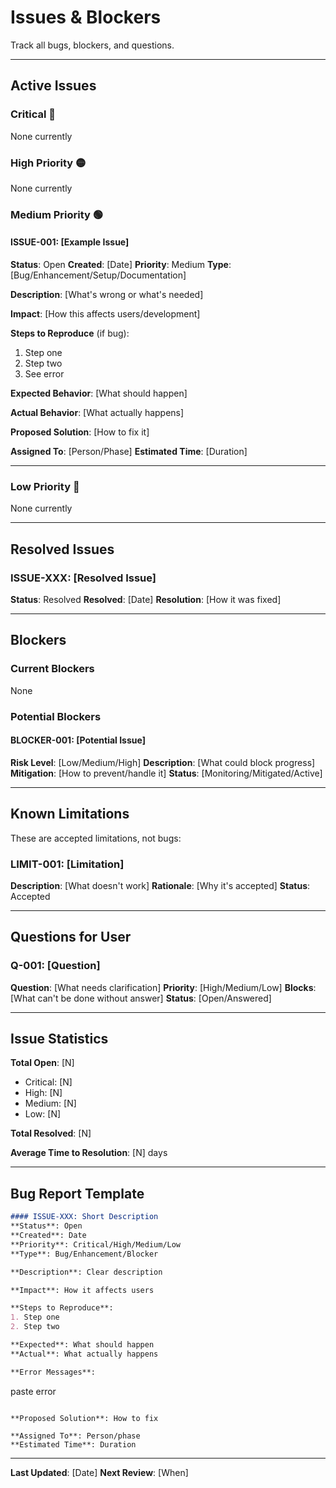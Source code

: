 # Issues & Blockers

<!--
═══════════════════════════════════════════════════════════════════
HOW TO UPDATE THIS FILE
═══════════════════════════════════════════════════════════════════

WHEN TO UPDATE:
- Immediately when bug discovered
- When blocker identified
- When issue resolved
- When priority changes

HOW TO ADD NEW ISSUE:
1. Increment issue number (ISSUE-001, ISSUE-002, etc.)
2. Use template at bottom of file
3. Add to correct priority section (Critical/High/Medium/Low)
4. Fill out ALL fields (Status, Created, Priority, Type, etc.)
5. Update Issue Statistics at bottom

PRIORITY GUIDELINES:
- Critical 🔴: Blocks all work, app won't run, data loss risk
- High 🟡: Blocks significant features, major bugs
- Medium 🟢: Impacts UX, workarounds exist
- Low 🔵: Minor issues, nice-to-haves

ISSUE NUMBERING:
- ISSUE-XXX: Regular bugs/enhancements
- BLOCKER-XXX: Active blockers preventing progress
- LIMIT-XXX: Known limitations (accepted, not bugs)
- Q-XXX: Questions for user

WHEN TO RESOLVE:
1. Move issue from Active to Resolved section
2. Change Status to "Resolved"
3. Add Resolved date
4. Document resolution
5. Update statistics

FORMATTING RULES:
- Keep issues in priority order within each section
- Use consistent date format: Oct 23, 2025
- Always fill in ALL template fields
- Add error messages in code blocks
- Be specific about impact and proposed solution

═══════════════════════════════════════════════════════════════════
-->

Track all bugs, blockers, and questions.

---

## Active Issues

### Critical 🔴
None currently

### High Priority 🟡
None currently

### Medium Priority 🟢

#### ISSUE-001: [Example Issue]
**Status**: Open
**Created**: [Date]
**Priority**: Medium
**Type**: [Bug/Enhancement/Setup/Documentation]

**Description**:
[What's wrong or what's needed]

**Impact**:
[How this affects users/development]

**Steps to Reproduce** (if bug):
1. Step one
2. Step two
3. See error

**Expected Behavior**:
[What should happen]

**Actual Behavior**:
[What actually happens]

**Proposed Solution**:
[How to fix it]

**Assigned To**: [Person/Phase]
**Estimated Time**: [Duration]

---

### Low Priority 🔵
None currently

---

## Resolved Issues

### ISSUE-XXX: [Resolved Issue]
**Status**: Resolved
**Resolved**: [Date]
**Resolution**: [How it was fixed]

---

## Blockers

### Current Blockers
None

### Potential Blockers

#### BLOCKER-001: [Potential Issue]
**Risk Level**: [Low/Medium/High]
**Description**: [What could block progress]
**Mitigation**: [How to prevent/handle it]
**Status**: [Monitoring/Mitigated/Active]

---

## Known Limitations

These are accepted limitations, not bugs:

### LIMIT-001: [Limitation]
**Description**: [What doesn't work]
**Rationale**: [Why it's accepted]
**Status**: Accepted

---

## Questions for User

### Q-001: [Question]
**Question**: [What needs clarification]
**Priority**: [High/Medium/Low]
**Blocks**: [What can't be done without answer]
**Status**: [Open/Answered]

---

## Issue Statistics

**Total Open**: [N]
- Critical: [N]
- High: [N]
- Medium: [N]
- Low: [N]

**Total Resolved**: [N]

**Average Time to Resolution**: [N] days

---

## Bug Report Template

```markdown
#### ISSUE-XXX: Short Description
**Status**: Open
**Created**: Date
**Priority**: Critical/High/Medium/Low
**Type**: Bug/Enhancement/Blocker

**Description**: Clear description

**Impact**: How it affects users

**Steps to Reproduce**:
1. Step one
2. Step two

**Expected**: What should happen
**Actual**: What actually happens

**Error Messages**:
```
paste error
```

**Proposed Solution**: How to fix

**Assigned To**: Person/phase
**Estimated Time**: Duration
```

---

**Last Updated**: [Date]
**Next Review**: [When]

